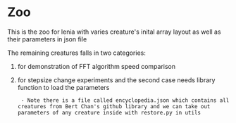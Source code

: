 # Zoo

This is the zoo for lenia with varies creature's inital array layout as well as their parameters in json file

The remaining creatures falls in two categories: 
1. for demonstration of FFT algorithm speed comparison 
2. for stepsize change experiments and the second case needs library function to load the parameters

        - Note there is a file called encyclopedia.json which contains all creatures from Bert Chan's github library and we can take out parameters of any creature inside with restore.py in utils